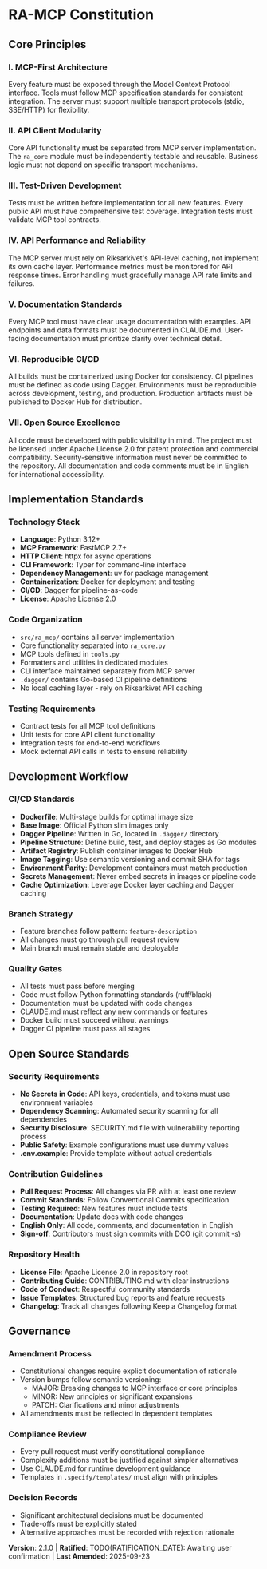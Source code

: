 <!--
Sync Impact Report
Version change: 2.0.0 → 2.1.0
Modified principles: None
Added sections:
- Principle VII: Open Source Excellence
- Open Source Standards section with Security Requirements, Contribution Guidelines, and Repository Health
Removed sections: None
Changes made:
- Added Principle VII for open source governance
- Specified Apache License 2.0 requirement
- Added security standards for public repositories
- Defined contribution guidelines and English language requirement
- Added repository health requirements
Templates requiring updates:
✅ plan-template.md (references constitution v2.1.1, needs update to v2.1.0)
⚠ spec-template.md (no constitution references found)
⚠ tasks-template.md (may need open source setup tasks)
⚠ CLAUDE.md (mentions cache.py which should be removed)
Follow-up TODOs:
- RATIFICATION_DATE set to TODO (pending user confirmation)
- Create LICENSE file with Apache License 2.0
- Create SECURITY.md for vulnerability reporting
- Create CONTRIBUTING.md with contribution guidelines
- Create CODE_OF_CONDUCT.md
- Create .env.example file
- Remove cache.py from src/ra_mcp/
- Update CLAUDE.md to remove cache references
- Create Dockerfile for containerization
- Create Dagger pipeline in Go under .dagger/ directory
- Configure Docker Hub repository and credentials
-->

# RA-MCP Constitution

## Core Principles

### I. MCP-First Architecture
Every feature must be exposed through the Model Context Protocol interface. Tools must follow MCP specification standards for consistent integration. The server must support multiple transport protocols (stdio, SSE/HTTP) for flexibility.

### II. API Client Modularity
Core API functionality must be separated from MCP server implementation. The `ra_core` module must be independently testable and reusable. Business logic must not depend on specific transport mechanisms.

### III. Test-Driven Development
Tests must be written before implementation for all new features. Every public API must have comprehensive test coverage. Integration tests must validate MCP tool contracts.

### IV. API Performance and Reliability
The MCP server must rely on Riksarkivet's API-level caching, not implement its own cache layer. Performance metrics must be monitored for API response times. Error handling must gracefully manage API rate limits and failures.

### V. Documentation Standards
Every MCP tool must have clear usage documentation with examples. API endpoints and data formats must be documented in CLAUDE.md. User-facing documentation must prioritize clarity over technical detail.

### VI. Reproducible CI/CD
All builds must be containerized using Docker for consistency. CI pipelines must be defined as code using Dagger. Environments must be reproducible across development, testing, and production. Production artifacts must be published to Docker Hub for distribution.

### VII. Open Source Excellence
All code must be developed with public visibility in mind. The project must be licensed under Apache License 2.0 for patent protection and commercial compatibility. Security-sensitive information must never be committed to the repository. All documentation and code comments must be in English for international accessibility.

## Implementation Standards

### Technology Stack
- **Language**: Python 3.12+
- **MCP Framework**: FastMCP 2.7+
- **HTTP Client**: httpx for async operations
- **CLI Framework**: Typer for command-line interface
- **Dependency Management**: uv for package management
- **Containerization**: Docker for deployment and testing
- **CI/CD**: Dagger for pipeline-as-code
- **License**: Apache License 2.0

### Code Organization
- `src/ra_mcp/` contains all server implementation
- Core functionality separated into `ra_core.py`
- MCP tools defined in `tools.py`
- Formatters and utilities in dedicated modules
- CLI interface maintained separately from MCP server
- `.dagger/` contains Go-based CI pipeline definitions
- No local caching layer - rely on Riksarkivet API caching

### Testing Requirements
- Contract tests for all MCP tool definitions
- Unit tests for core API client functionality
- Integration tests for end-to-end workflows
- Mock external API calls in tests to ensure reliability

## Development Workflow

### CI/CD Standards
- **Dockerfile**: Multi-stage builds for optimal image size
- **Base Image**: Official Python slim images only
- **Dagger Pipeline**: Written in Go, located in `.dagger/` directory
- **Pipeline Structure**: Define build, test, and deploy stages as Go modules
- **Artifact Registry**: Publish container images to Docker Hub
- **Image Tagging**: Use semantic versioning and commit SHA for tags
- **Environment Parity**: Development containers must match production
- **Secrets Management**: Never embed secrets in images or pipeline code
- **Cache Optimization**: Leverage Docker layer caching and Dagger caching

### Branch Strategy
- Feature branches follow pattern: `feature-description`
- All changes must go through pull request review
- Main branch must remain stable and deployable

### Quality Gates
- All tests must pass before merging
- Code must follow Python formatting standards (ruff/black)
- Documentation must be updated with code changes
- CLAUDE.md must reflect any new commands or features
- Docker build must succeed without warnings
- Dagger CI pipeline must pass all stages

## Open Source Standards

### Security Requirements
- **No Secrets in Code**: API keys, credentials, and tokens must use environment variables
- **Dependency Scanning**: Automated security scanning for all dependencies
- **Security Disclosure**: SECURITY.md file with vulnerability reporting process
- **Public Safety**: Example configurations must use dummy values
- **.env.example**: Provide template without actual credentials

### Contribution Guidelines
- **Pull Request Process**: All changes via PR with at least one review
- **Commit Standards**: Follow Conventional Commits specification
- **Testing Required**: New features must include tests
- **Documentation**: Update docs with code changes
- **English Only**: All code, comments, and documentation in English
- **Sign-off**: Contributors must sign commits with DCO (git commit -s)

### Repository Health
- **License File**: Apache License 2.0 in repository root
- **Contributing Guide**: CONTRIBUTING.md with clear instructions
- **Code of Conduct**: Respectful community standards
- **Issue Templates**: Structured bug reports and feature requests
- **Changelog**: Track all changes following Keep a Changelog format

## Governance

### Amendment Process
- Constitutional changes require explicit documentation of rationale
- Version bumps follow semantic versioning:
  - MAJOR: Breaking changes to MCP interface or core principles
  - MINOR: New principles or significant expansions
  - PATCH: Clarifications and minor adjustments
- All amendments must be reflected in dependent templates

### Compliance Review
- Every pull request must verify constitutional compliance
- Complexity additions must be justified against simpler alternatives
- Use CLAUDE.md for runtime development guidance
- Templates in `.specify/templates/` must align with principles

### Decision Records
- Significant architectural decisions must be documented
- Trade-offs must be explicitly stated
- Alternative approaches must be recorded with rejection rationale

**Version**: 2.1.0 | **Ratified**: TODO(RATIFICATION_DATE): Awaiting user confirmation | **Last Amended**: 2025-09-23